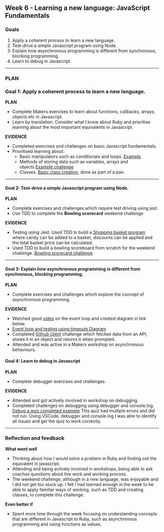 ## Week 6 - Learning a new language: JavaScript Fundamentals

### Goals

1. Apply a coherent process to learn a new language.
2. Test-drive a simple Javascript program using Node.
3. Explain how asynchronous programming is different from synchronous, blocking programming.
4. Learn to debug in Javascript.

---

### **PLAN**

### Goal 1: Apply a coherent process to learn a new language.
**PLAN**
- Complete Makers exercises to learn about functions, callbacks, arrays, objects etc in Javascript.
- Learn by translation. Consider what I know about Ruby and prioritise learning about the most important equivalents in Javascript.

**EVIDENCE**
- Completed exercises and challenges on basic Javascript fundamentals.
- Prioritised learning about:
  - Basic manipulators such as conditionals and loops. [Example](https://github.com/AUTOMCAS/makers_projects/blob/main/week_6/phase_1/06_loops/fizzBuzzLoop.js)
  - Methods of storing data such as variables, arrays and objects.[Example challenge](https://github.com/AUTOMCAS/makers_projects/blob/main/week_6/phase_1/11_array_operations/personalisedMessagesChallenge.js)
  - Classes. [Basic class creation](https://github.com/AUTOMCAS/makers_projects/tree/main/week_6/phase_1/12_classes), done as part of a pair.


--------------------------


#### Goal 2: Test-drive a simple Javascript program using Node.
**PLAN**
- Complete exercises and challenges which require test driving using jest.
- Use TDD to complete the **Bowling scorecard** weekend challenge 

**EVIDENCE**
- Testing using Jest. Used TDD to build a [Shopping basket program](https://github.com/AUTOMCAS/makers_projects/tree/main/week_6/phase_2/03_shopping_basket) where candy can be added to a basket, discounts can be applied and the total basket price can be calculated.
- Used TDD to build a bowling scoreboard from scratch for the weekend challenge. [Bowling scorecard challenge](https://github.com/AUTOMCAS/bowling-challenge)

--------------------------

#### Goal 3: Explain how asynchronous programming is different from synchronous, blocking programming.
**PLAN**
- Complete exercises and challenges which explore the concept of asynchronous programming.

**EVIDENCE**
- Watched good [video](https://www.youtube.com/watch?v=8aGhZQkoFbQ) on the event loop and created diagram in link below.
- [Event loop and testing using timeouts Diagram](https://github.com/AUTOMCAS/learning_journey/blob/main/diagrams/javascript/eventloop-js.png)
- Completed [Github client](https://github.com/AUTOMCAS/makers_projects/tree/main/week_6/phase_2/05_calling_apis) challenge which fetches data from an API, stores it in an object and returns it when prompted.
- Attended and was active in a Makers workshop on asynchronous behaviours.

#### Goal 4: Learn to debug in Javascript
**PLAN**
- Complete debugger exercises and challenges.

**EVIDENCE**
- Attended and got actively involved in workshop on debugging.
- Completed challenges on debugging using debugger and console.log. [Debug a quiz completed example](https://github.com/AUTOMCAS/makers_projects/tree/main/week_6/debugging/debugging-javascript) This quiz had multiple errors and did not run. Using VSCode, debugger and console.log I was able to identify all issues and get the quiz to work correctly.


--------------------------

### Reflection and feedback

**What went well**  
- Thinking about how I would solve a problem in Ruby and finding out the equivalent in javascript.
- Attending and being actively involved in workshops, being able to ask coaches questions about live work and working process.
- The weekend challenge, although in a new language, was enjoyable and I did not get too stuck up. I felt I had learned enough in the week to be able to apply familiar ways of working, such as TDD and creating classes, to complete this challenge.

**Even better if**
- Spent more time through the week focusing on understanding concepts that are different in Javascript to Ruby, such as asynchronous programming and using functions as values.